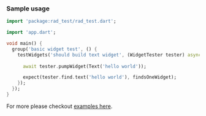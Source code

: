 ### Sample usage

```dart
import 'package:rad_test/rad_test.dart';

import 'app.dart';

void main() {
  group('basic widget test', () {
    testWidgets('should build text widget', (WidgetTester tester) async {
      
      await tester.pumpWidget(Text('hello world'));

      expect(tester.find.text('hello world'), findsOneWidget);
    });
  });
}
```

For more please checkout [examples here](https://github.com/erlage/rad/tree/main/packages/rad/test/tests/framework).
